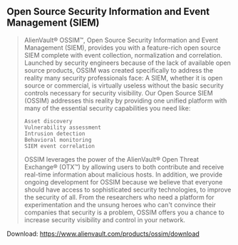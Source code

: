 ## Open Source Security Information and Event Management (SIEM)

>AlienVault® OSSIM™, Open Source Security Information and Event Management (SIEM), provides you with a feature-rich open source SIEM complete with event collection, normalization and correlation. Launched by security engineers because of the lack of available open source products, OSSIM was created specifically to address the reality many security professionals face: A SIEM, whether it is open source or commercial, is virtually useless without the basic security controls necessary for security visibility.
>Our Open Source SIEM (OSSIM) addresses this reality by providing one unified platform with many of the essential security capabilities you need like:
> 
>     Asset discovery
>     Vulnerability assessment
>     Intrusion detection
>     Behavioral monitoring
>     SIEM event correlation
> 
> OSSIM leverages the power of the AlienVault® Open Threat Exchange® (OTX™) by allowing users to both contribute and receive real-time information about malicious hosts. In addition, we provide ongoing development for OSSIM because we believe that everyone should have access to sophisticated security technologies, to improve the security of all. From the researchers who need a platform for experimentation and the unsung heroes who can't convince their companies that security is a problem, OSSIM offers you a chance to increase security visibility and control in your network.

Download: https://www.alienvault.com/products/ossim/download